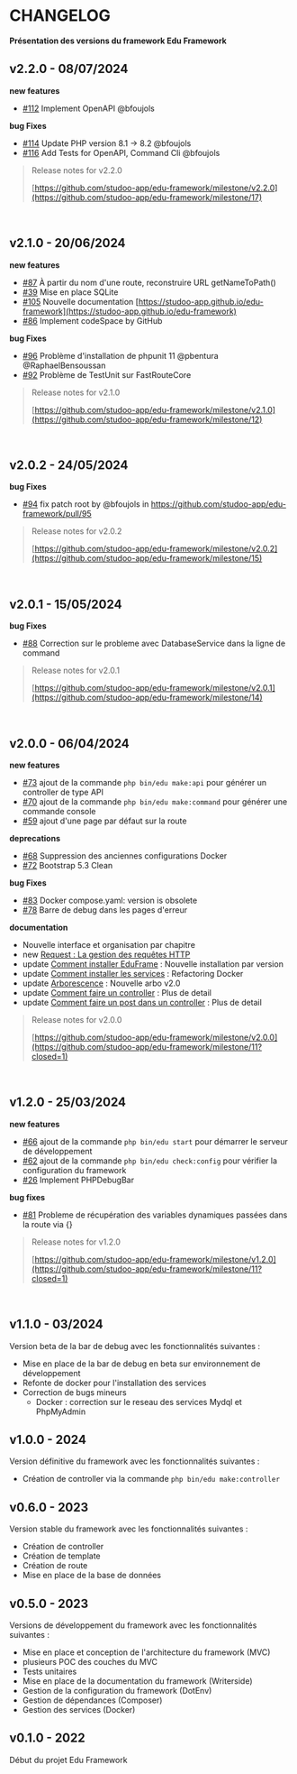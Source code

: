 # CHANGELOG

**Présentation des versions du framework Edu Framework**

## v2.2.0 - 08/07/2024

**new features**

- [#112](https://github.com/studoo-app/edu-framework/issues/112) Implement OpenAPI @bfoujols

**bug Fixes**

- [#114](https://github.com/studoo-app/edu-framework/issues/114) Update PHP version 8.1 -> 8.2 @bfoujols
- [#116](https://github.com/studoo-app/edu-framework/pull/116) Add Tests for OpenAPI, Command Cli @bfoujols

> Release notes for v2.2.0
>
> [https://github.com/studoo-app/edu-framework/milestone/v2.2.0](https://github.com/studoo-app/edu-framework/milestone/17)

<br>

## v2.1.0 - 20/06/2024

**new features**

- [#87](https://github.com/studoo-app/edu-framework/issues/87) À partir du nom d'une route, reconstruire URL getNameToPath()
- [#39](https://github.com/studoo-app/edu-framework/issues/39) Mise en place SQLite
- [#105](https://github.com/studoo-app/edu-framework/issues/105) Nouvelle documentation [https://studoo-app.github.io/edu-framework](https://studoo-app.github.io/edu-framework)
- [#86](https://github.com/studoo-app/edu-framework/issues/86) Implement codeSpace by GitHub

**bug Fixes**

- [#96](https://github.com/studoo-app/edu-framework/issues/96) Problème d'installation de phpunit 11 @pbentura @RaphaelBensoussan
- [#92](https://github.com/studoo-app/edu-framework/issues/92) Problème de TestUnit sur FastRouteCore

> Release notes for v2.1.0
>
> [https://github.com/studoo-app/edu-framework/milestone/v2.1.0](https://github.com/studoo-app/edu-framework/milestone/12)

<br>

## v2.0.2 - 24/05/2024

**bug Fixes**

- [#94](https://github.com/studoo-app/edu-framework/issues/94) fix patch root by @bfoujols in <https://github.com/studoo-app/edu-framework/pull/95>

> Release notes for v2.0.2
>
> [https://github.com/studoo-app/edu-framework/milestone/v2.0.2](https://github.com/studoo-app/edu-framework/milestone/15)

<br>


## v2.0.1 - 15/05/2024

**bug Fixes**

- [#88](https://github.com/studoo-app/edu-framework/issues/88) Correction sur le probleme avec DatabaseService dans la ligne de command

> Release notes for v2.0.1
>
> [https://github.com/studoo-app/edu-framework/milestone/v2.0.1](https://github.com/studoo-app/edu-framework/milestone/14)

  <br>

## v2.0.0 - 06/04/2024

**new features**

- [#73](https://github.com/studoo-app/edu-framework/issues/73) ajout de la commande `php bin/edu make:api` pour générer un controller de type API
- [#70](https://github.com/studoo-app/edu-framework/issues/70) ajout de la commande `php bin/edu make:command` pour générer une commande console
- [#59](https://github.com/studoo-app/edu-framework/issues/59) ajout d'une page par défaut sur la route

**deprecations**

- [#68](https://github.com/studoo-app/edu-framework/issues/68) Suppression des anciennes configurations Docker
- [#72](https://github.com/studoo-app/edu-framework/issues/72) Bootstrap 5.3 Clean

**bug Fixes**

- [#83](https://github.com/studoo-app/edu-framework/issues/83) Docker compose.yaml: version is obsolete
- [#78](https://github.com/studoo-app/edu-framework/issues/78) Barre de debug dans les pages d'erreur

**documentation**

- Nouvelle interface et organisation par chapitre
- new [Request : La gestion des requêtes HTTP](https://studoo-app.github.io/edu-framework/boost/resquet.html)
- update [Comment installer EduFrame](https://studoo-app.github.io/edu-framework/build/index.html) : Nouvelle installation par version
- update [Comment installer les services](https://studoo-app.github.io/edu-framework/installation/index.html) : Refactoring Docker
- update [Arborescence](https://studoo-app.github.io/edu-framework/installation/index.html) : Nouvelle arbo v2.0
- update [Comment faire un controller](https://studoo-app.github.io/edu-framework/build/index.html) : Plus de detail
- update [Comment faire un post dans un controller](https://studoo-app.github.io/edu-framework/build/index.html) : Plus de detail

> Release notes for v2.0.0
>
> [https://github.com/studoo-app/edu-framework/milestone/v2.0.0](https://github.com/studoo-app/edu-framework/milestone/11?closed=1)

  <br>

## v1.2.0 - 25/03/2024

**new features**

- [#66](https://github.com/studoo-app/edu-framework/issues/66) ajout de la commande `php bin/edu start` pour démarrer le serveur de développement
- [#62](https://github.com/studoo-app/edu-framework/issues/62) ajout de la commande `php bin/edu check:config` pour vérifier la configuration du framework
- [#26](https://github.com/studoo-app/edu-framework/issues/26) Implement PHPDebugBar

**bug fixes**

- [#81](https://github.com/studoo-app/edu-framework/issues/81) Probleme de récupération des variables dynamiques passées dans la route via {}

> Release notes for v1.2.0
>
> [https://github.com/studoo-app/edu-framework/milestone/v1.2.0](https://github.com/studoo-app/edu-framework/milestone/11?closed=1)

  <br>

## v1.1.0 - 03/2024

Version beta de la bar de debug avec les fonctionnalités suivantes :

- Mise en place de la bar de debug en beta sur environnement de développement
- Refonte de docker pour l'installation des services
- Correction de bugs mineurs
  - Docker : correction sur le reseau des services Mydql et PhpMyAdmin

## v1.0.0 - 2024

Version définitive du framework avec les fonctionnalités suivantes :

- Création de controller via la commande `php bin/edu make:controller`

## v0.6.0 - 2023

Version stable du framework avec les fonctionnalités suivantes :

- Création de controller
- Création de template
- Création de route
- Mise en place de la base de données

## v0.5.0 - 2023

Versions de développement du framework avec les fonctionnalités suivantes :

- Mise en place et conception de l'architecture du framework (MVC)
- plusieurs POC des couches du MVC
- Tests unitaires
- Mise en place de la documentation du framework (Writerside)
- Gestion de la configuration du framework (DotEnv)
- Gestion de dépendances (Composer)
- Gestion des services (Docker)

## v0.1.0 - 2022

Début du projet Edu Framework